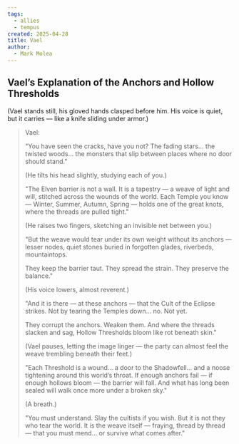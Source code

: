 ```yaml
---
tags:
  - allies
  - tempus
created: 2025-04-28
title: Vael
author:
  - Mark Molea
---
```



## Vael’s Explanation of the Anchors and Hollow Thresholds

(Vael stands still, his gloved hands clasped before him. His voice is quiet, but it carries — like a knife sliding under armor.)

> Vael:
> 
> "You have seen the cracks, have you not?
> The fading stars... the twisted woods... the monsters that slip between places where no door should stand."
> 
> (He tilts his head slightly, studying each of you.)
> 
> "The Elven barrier is not a wall. It is a tapestry — a weave of light and will, stitched across the wounds of the world. Each Temple you know — Winter, Summer, Autumn, Spring — holds one of the great knots, where the threads are pulled tight."
> 
> (He raises two fingers, sketching an invisible net between you.)
> 
> "But the weave would tear under its own weight without its anchors — lesser nodes, quiet stones buried in forgotten glades, riverbeds, mountaintops.
> 
> They keep the barrier taut. They spread the strain. They preserve the balance."
> 
> (His voice lowers, almost reverent.)
> 
> "And it is there — at these anchors — that the Cult of the Eclipse strikes. Not by tearing the Temples down... no. Not yet.
> 
> They corrupt the anchors. Weaken them. And where the threads slacken and sag, Hollow Thresholds bloom like rot beneath skin."
> 
> (Vael pauses, letting the image linger — the party can almost feel the weave trembling beneath their feet.)
> 
> "Each Threshold is a wound... a door to the Shadowfell... and a noose tightening around this world’s throat. If enough anchors fail — if enough hollows bloom — the barrier will fall. And what has long been sealed will walk once more under a broken sky."
> 
> (A breath.)
> 
> "You must understand. Slay the cultists if you wish. But it is not they who tear the world. It is the weave itself — fraying, thread by thread — that you must mend... or survive what comes after."